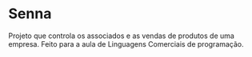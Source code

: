 Senna
=====

Projeto que controla os associados e as vendas de produtos de uma empresa.
Feito para a aula de Linguagens Comerciais de programação.
